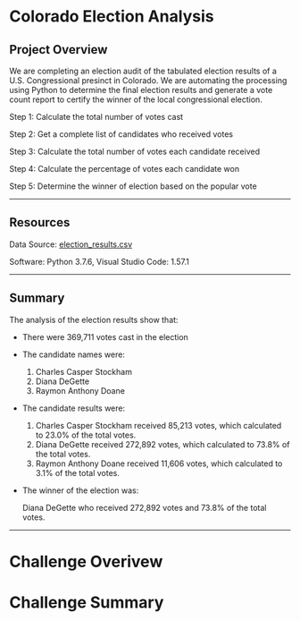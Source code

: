 # Colorado Election Analysis

## **Project Overview**
We are completing an election audit of the tabulated election results of a U.S. Congressional presinct in Colorado. We are automating the processing using Python to determine the final election results and generate a vote count report to certify the winner of the local congressional election.

Step 1: Calculate the total number of votes cast

Step 2: Get a complete list of candidates who received votes

Step 3: Calculate the total number of votes each candidate received

Step 4: Calculate the percentage of votes each candidate won

Step 5: Determine the winner of election based on the popular vote

---

## **Resources**
Data Source: [election_results.csv](https://github.com/corispade/Module3_Election_Analysis/blob/main/Resources/election_results.csv)

Software: Python 3.7.6, Visual Studio Code: 1.57.1

---

## **Summary**
The analysis of the election results show that:
* There were 369,711 votes cast in the election

* The candidate names were:
  1. Charles Casper Stockham
  2. Diana DeGette
  3. Raymon Anthony Doane

* The candidate results were:
  1. Charles Casper Stockham received 85,213 votes, which calculated to 23.0% of the total votes.
  2. Diana DeGette received 272,892 votes, which calculated to 73.8% of the total votes.
  3. Raymon Anthony Doane received 11,606 votes, which calculated to 3.1% of the total votes.

* The winner of the election was:

  Diana DeGette who received 272,892 votes and 73.8% of the total votes. 

---

# Challenge Overivew

# Challenge Summary
